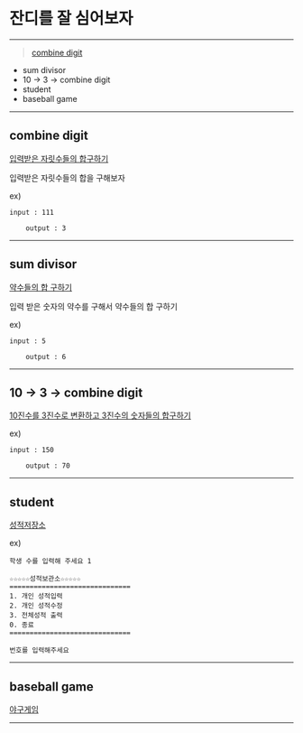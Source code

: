 # 잔디를 잘 심어보자 
---


> [combine digit](https://github.com/kim-mini/independent-study#combine-digit)
- sum divisor
- 10 -> 3 -> combine digit
- student
- baseball game



---

## combine digit 
[입력받은 자릿수들의 합구하기](https://github.com/kim-mini/independent-study/blob/main/source_code/combine_digit.c)


입력받은 자릿수들의 합을 구해보자

ex)
  ```
  input : 111

      output : 3
  ```

---

## sum divisor

[약수들의 합 구하기](https://github.com/kim-mini/independent-study/blob/main/source_code/201013.c)

입력 받은 숫자의 약수를 구해서 약수들의 합 구하기

ex)
  ```
  input : 5

      output : 6
  ```

---

## 10 -> 3 -> combine digit

[10진수를 3진수로 변환하고 3진수의 숫자들의 합구하기](https://github.com/kim-mini/independent-study/blob/main/source_code/201013-1.c)

ex)
  ```
  input : 150

      output : 70
  ```

---

## student
[성적저장소](https://github.com/kim-mini/independent-study/blob/main/source_code/201013-2.c)

ex)
  ```
  학생 수를 입력해 주세요 1

☆☆☆☆☆성적보관소☆☆☆☆☆
==============================
1. 개인 성적입력
2. 개인 성적수정
3. 전체성적 출력
0. 종료
==============================

번호를 입력해주세요
  ```

---

## baseball game
[야구게임](https://github.com/kim-mini/independent-study/blob/main/source_code/baseball_game.c)

---
